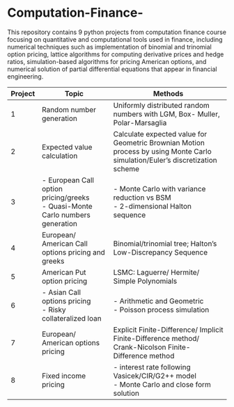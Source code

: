 # Computation-Finance-
This repository contains 9 python projects from computation finance course focusing on quantitative and computational tools used in finance, including numerical techniques such as implementation of binomial and trinomial option pricing, lattice algorithms for computing derivative prices and hedge ratios, simulation-based algorithms for pricing American options, and numerical solution of partial differential equations that appear in financial engineering.

| Project | Topic | Methods |
|------|--------|-------|
| 1 | Random number generation | Uniformly distributed random numbers with LGM,  Box- Muller, Polar-Marsaglia|
| 2 |  Expected value calculation | Calculate expected value for Geometric Brownian Motion process by using Monte Carlo simulation/Euler’s discretization scheme| 
| 3 | - European Call option pricing/greeks <br/>-  Quasi-Monte Carlo numbers generation| - Monte Carlo with variance reduction  vs BSM<br/>- 2-dimensional Halton sequence|
| 4 | European/ American Call options pricing and greeks | Binomial/trinomial tree; Halton’s Low-Discrepancy Sequence|
| 5 | American Put option pricing | LSMC: Laguerre/ Hermite/ Simple Polynomials|
| 6 | - Asian Call options pricing  <br/> - Risky collateralized loan| - Arithmetic and Geometric <br/> - Poisson process simulation|
| 7 | European/ American options pricing| Explicit Finite-Difference/ Implicit Finite-Difference method/ Crank-Nicolson Finite-Difference method|
| 8 | Fixed income pricing| - interest rate following Vasicek/CIR/G2++ model <br/> -  Monte Carlo and close form solution|

